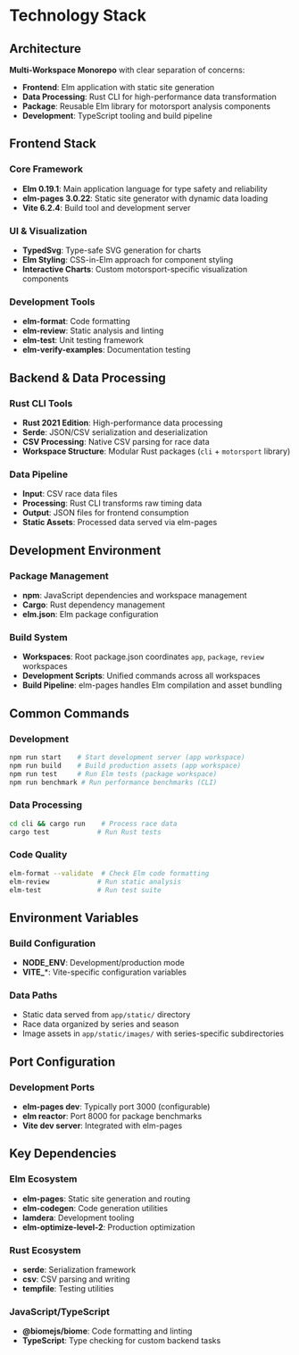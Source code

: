 # Technology Stack

## Architecture

**Multi-Workspace Monorepo** with clear separation of concerns:
- **Frontend**: Elm application with static site generation
- **Data Processing**: Rust CLI for high-performance data transformation
- **Package**: Reusable Elm library for motorsport analysis components
- **Development**: TypeScript tooling and build pipeline

## Frontend Stack

### Core Framework
- **Elm 0.19.1**: Main application language for type safety and reliability
- **elm-pages 3.0.22**: Static site generator with dynamic data loading
- **Vite 6.2.4**: Build tool and development server

### UI & Visualization
- **TypedSvg**: Type-safe SVG generation for charts
- **Elm Styling**: CSS-in-Elm approach for component styling
- **Interactive Charts**: Custom motorsport-specific visualization components

### Development Tools
- **elm-format**: Code formatting
- **elm-review**: Static analysis and linting
- **elm-test**: Unit testing framework
- **elm-verify-examples**: Documentation testing

## Backend & Data Processing

### Rust CLI Tools
- **Rust 2021 Edition**: High-performance data processing
- **Serde**: JSON/CSV serialization and deserialization
- **CSV Processing**: Native CSV parsing for race data
- **Workspace Structure**: Modular Rust packages (`cli` + `motorsport` library)

### Data Pipeline
- **Input**: CSV race data files
- **Processing**: Rust CLI transforms raw timing data
- **Output**: JSON files for frontend consumption
- **Static Assets**: Processed data served via elm-pages

## Development Environment

### Package Management
- **npm**: JavaScript dependencies and workspace management
- **Cargo**: Rust dependency management
- **elm.json**: Elm package configuration

### Build System
- **Workspaces**: Root package.json coordinates `app`, `package`, `review` workspaces
- **Development Scripts**: Unified commands across all workspaces
- **Build Pipeline**: elm-pages handles Elm compilation and asset bundling

## Common Commands

### Development
```bash
npm run start    # Start development server (app workspace)
npm run build    # Build production assets (app workspace)
npm run test     # Run Elm tests (package workspace)
npm run benchmark # Run performance benchmarks (CLI)
```

### Data Processing
```bash
cd cli && cargo run    # Process race data
cargo test            # Run Rust tests
```

### Code Quality
```bash
elm-format --validate  # Check Elm code formatting
elm-review            # Run static analysis
elm-test              # Run test suite
```

## Environment Variables

### Build Configuration
- **NODE_ENV**: Development/production mode
- **VITE_***: Vite-specific configuration variables

### Data Paths
- Static data served from `app/static/` directory
- Race data organized by series and season
- Image assets in `app/static/images/` with series-specific subdirectories

## Port Configuration

### Development Ports
- **elm-pages dev**: Typically port 3000 (configurable)
- **elm reactor**: Port 8000 for package benchmarks
- **Vite dev server**: Integrated with elm-pages

## Key Dependencies

### Elm Ecosystem
- **elm-pages**: Static site generation and routing
- **elm-codegen**: Code generation utilities
- **lamdera**: Development tooling
- **elm-optimize-level-2**: Production optimization

### Rust Ecosystem
- **serde**: Serialization framework
- **csv**: CSV parsing and writing
- **tempfile**: Testing utilities

### JavaScript/TypeScript
- **@biomejs/biome**: Code formatting and linting
- **TypeScript**: Type checking for custom backend tasks